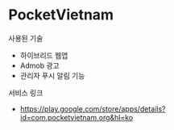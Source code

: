 # PocketVietnam

사용된 기술
 - 하이브리드 웹앱
 - Admob 광고
 - 관리자 푸시 알림 기능
 
서비스 링크
 - https://play.google.com/store/apps/details?id=com.pocketvietnam.org&hl=ko

